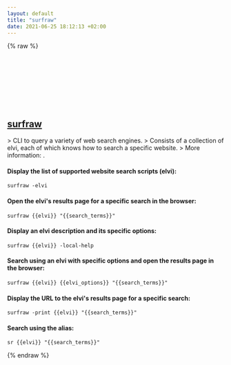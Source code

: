 ```yaml
---
layout: default
title: "surfraw"
date: 2021-06-25 18:12:13 +02:00
---
```

{% raw %}
<h2 id="surfraw">
  <a href="/en/common/surfraw.html">surfraw</a> <a href="#surfraw"><svg class="icon">
    <use href="/assets/images/unicode_sprite.svg#link" />
  </svg></a>
</h2>
> CLI to query a variety of web search engines.
> Consists of a collection of elvi, each of which knows how to search a specific website.
> More information: <http://surfraw.org>.

#### Display the list of supported website search scripts (elvi):
```shell
surfraw -elvi
```
#### Open the elvi's results page for a specific search in the browser:
```shell
surfraw {{elvi}} "{{search_terms}}"
```
#### Display an elvi description and its specific options:
```shell
surfraw {{elvi}} -local-help
```
#### Search using an elvi with specific options and open the results page in the browser:
```shell
surfraw {{elvi}} {{elvi_options}} "{{search_terms}}"
```
#### Display the URL to the elvi's results page for a specific search:
```shell
surfraw -print {{elvi}} "{{search_terms}}"
```
#### Search using the alias:
```shell
sr {{elvi}} "{{search_terms}}"
```
{% endraw %}